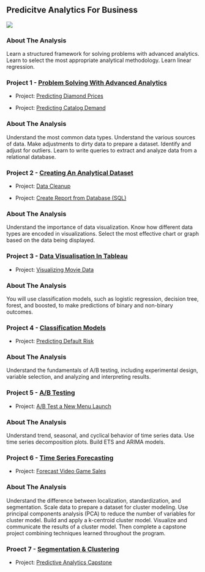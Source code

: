 ## Predicitve Analytics For Business

![](https://media.giphy.com/media/2bYewTk7K2No1NvcuK/giphy.gif)

### About The Analysis
Learn a structured framework for solving problems with advanced analytics. Learn to select the most appropriate analytical methodology. Learn linear regression.

### Project 1 - [Problem Solving With Advanced Analytics](https://www.udacity.com/course/problem-solving-with-advanced-analytics--ud976)

- Project: [Predicting Diamond Prices](https://github.com/2series/Predictive-Analytics/blob/master/Project%201%20-%20Problem%20Solving%20With%20Advanced%20Analytics/1.1-Predicting-Diamond-Price.ipynb)

- Project: [Predicting Catalog Demand](https://github.com/2series/Predictive-Analytics/blob/master/Project%201%20-%20Problem%20Solving%20With%20Advanced%20Analytics/1.2-Predicting-Catalog-Demand.ipynb)

### About The Analysis
Understand the most common data types. Understand the various sources of data. Make adjustments to dirty data to prepare a dataset. Identify and adjust for outliers. Learn to write queries to extract and analyze data from a relational database.

### Project 2 - [Creating An Analytical Dataset](https://www.udacity.com/course/creating-an-analytical-dataset--ud977)

- Project: [Data Cleanup](https://github.com/2series/Predictive-Analytics/blob/master/Project%202%20-%20Creating%20An%20Analytical%20Dataset/2.1-Data-Cleanup.ipynb)

- Project: [Create Report from Database (SQL)](https://github.com/2series/Predictive-Analytics/blob/master/Project%202%20-%20Creating%20An%20Analytical%20Dataset/2.2-Create-Report-from-Database.ipynb)

### About The Analysis
Understand the importance of data visualization. Know how different data types are encoded in visualizations. Select the most effective chart or graph based on the data being displayed.

### Project 3 - [Data Visualisation In Tableau](https://www.udacity.com/course/data-visualization-in-tableau--ud1006)

- Project: [Visualizing Movie Data](https://github.com/2series/Predictive-Analytics/blob/master/Project%203%20-%20Data%20Visualisation%20In%20Tableau/3.1-Visualize-Movie-Data.ipynb)

### About The Analysis
You will use classification models, such as logistic regression, decision tree, forest, and boosted, to make predictions of binary and non-binary outcomes.

### Project 4 - [Classification Models](https://www.udacity.com/course/classification-models--ud978)

- Project: [Predicting Default Risk](https://github.com/2series/Predictive-Analytics/blob/master/Project%204%20-%20Classification%20Models/4.1-Predicting-Default-Risk.ipynb)

### About The Analysis
Understand the fundamentals of A/B testing, including experimental design, variable selection, and analyzing and interpreting results.

### Project 5 - [A/B Testing](https://www.udacity.com/course/ab-testing--ud979)

- Project: [A/B Test a New Menu Launch](https://github.com/2series/Predictive-Analytics/blob/master/Project%205%20-%20AB-Testing/5.1-AB-Test-a-New-Menu-Launch.ipynb)

### About The Analysis
Understand trend, seasonal, and cyclical behavior of time series data. Use time series decomposition plots. Build ETS and ARIMA models.

### Project 6 - [Time Series Forecasting](https://www.udacity.com/course/time-series-forecasting--ud980)

- Project: [Forecast Video Game Sales](https://github.com/2series/Predictive-Analytics/blob/master/Project%206%20-%20Time%20Series%20Forecasting/6.1-Forecast-Video-Game-Sales.ipynb)

### About The Analysis
Understand the difference between localization, standardization, and segmentation. Scale data to prepare a dataset for cluster modeling. Use principal components analysis (PCA) to reduce the number of variables for cluster model. Build and apply a k-centroid cluster model. Visualize and communicate the results of a cluster model. Then complete a capstone project combining techniques learned throughout the program.

### Proect 7 - [Segmentation & Clustering](https://www.udacity.com/course/segmentation-and-clustering--ud981)

- Project: [Predictive Analytics Capstone](https://github.com/2series/Predictive-Analytics/blob/master/Project%207%20-%20Segmentation%20%26%20Clustering/7.1-Combining-Predictive-Techniques.ipynb)


